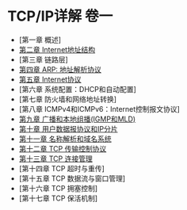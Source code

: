 # TCP/IP详解 卷一

- [第一章 概述]
- [第二章 Internet地址结构](chapter2.md)
- [第三章 链路层]
- [第四章 ARP: 地址解析协议](chapter4.md)
- [第五章 Internet协议](chapter5.md)
- [第六章 系统配置：DHCP和自动配置]
- [第七章 防火墙和网络地址转换]
- [第八章 ICMPv4和ICMPv6：Internet控制报文协议]
- [第九章 广播和本地组播(IGMP和MLD)](chapter9.md)
- [第十章 用户数据报协议和IP分片](chapter10.md)
- [第十一章 名称解析和域名系统](chapter11.md)
- [第十二章 TCP 传输控制协议](chapter12.md)
- [第十三章 TCP 连接管理](chapter13.md)
- [第十四章 TCP 超时与重传]
- [第十五章 TCP 数据流与窗口管理]
- [第十六章 TCP 拥塞控制]
- [第十七章 TCP 保活机制]



